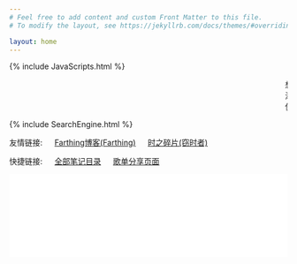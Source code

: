 ```yaml
---
# Feel free to add content and custom Front Matter to this file.
# To modify the layout, see https://jekyllrb.com/docs/themes/#overriding-theme-defaults

layout: home
---
```


{% include JavaScripts.html %}

<audio src="/include/BGM/Index_BGM.mp3" autoplay></audio>

<marquee>想把你手牵,漫步在海边看浪花一片.</marquee>  
<marquee>添加了"全部笔记目录", 可以在下方快捷链接中找到.</marquee>  
<marquee>使用了新的生活检查单式. 最近会投入更多时间开一些新坑.</marquee>  

{% include SearchEngine.html %}


友情链接: &emsp; [Farthing博客(Farthing)](https://farthing.xyz/) &emsp; [时之碎片(窃时者)](https://timeqsz.com/)  

快捷链接: &emsp; [全部笔记目录](/posts/2022/01/24/Notes.html "笔记目录入口") &emsp; [歌单分享页面](/posts/2021/12/22/MusicShare.html "歌单页面")  

<iframe src="/posts/2021/12/17/TwiTalks.html#TTalks-top" scrolling="auto" width="100%" height="150" frameborder="0" scrolling="yes"></iframe>  
